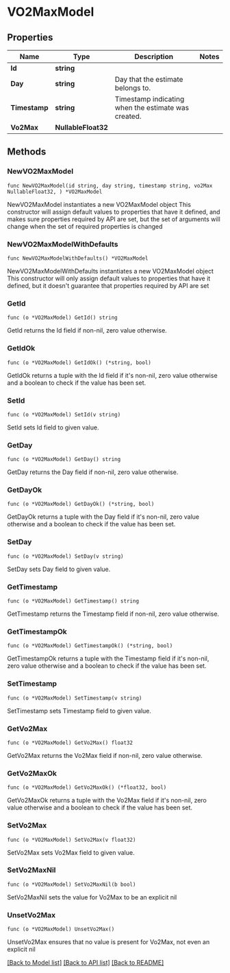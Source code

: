 # VO2MaxModel

## Properties

Name | Type | Description | Notes
------------ | ------------- | ------------- | -------------
**Id** | **string** |  | 
**Day** | **string** | Day that the estimate belongs to. | 
**Timestamp** | **string** | Timestamp indicating when the estimate was created. | 
**Vo2Max** | **NullableFloat32** |  | 

## Methods

### NewVO2MaxModel

`func NewVO2MaxModel(id string, day string, timestamp string, vo2Max NullableFloat32, ) *VO2MaxModel`

NewVO2MaxModel instantiates a new VO2MaxModel object
This constructor will assign default values to properties that have it defined,
and makes sure properties required by API are set, but the set of arguments
will change when the set of required properties is changed

### NewVO2MaxModelWithDefaults

`func NewVO2MaxModelWithDefaults() *VO2MaxModel`

NewVO2MaxModelWithDefaults instantiates a new VO2MaxModel object
This constructor will only assign default values to properties that have it defined,
but it doesn't guarantee that properties required by API are set

### GetId

`func (o *VO2MaxModel) GetId() string`

GetId returns the Id field if non-nil, zero value otherwise.

### GetIdOk

`func (o *VO2MaxModel) GetIdOk() (*string, bool)`

GetIdOk returns a tuple with the Id field if it's non-nil, zero value otherwise
and a boolean to check if the value has been set.

### SetId

`func (o *VO2MaxModel) SetId(v string)`

SetId sets Id field to given value.


### GetDay

`func (o *VO2MaxModel) GetDay() string`

GetDay returns the Day field if non-nil, zero value otherwise.

### GetDayOk

`func (o *VO2MaxModel) GetDayOk() (*string, bool)`

GetDayOk returns a tuple with the Day field if it's non-nil, zero value otherwise
and a boolean to check if the value has been set.

### SetDay

`func (o *VO2MaxModel) SetDay(v string)`

SetDay sets Day field to given value.


### GetTimestamp

`func (o *VO2MaxModel) GetTimestamp() string`

GetTimestamp returns the Timestamp field if non-nil, zero value otherwise.

### GetTimestampOk

`func (o *VO2MaxModel) GetTimestampOk() (*string, bool)`

GetTimestampOk returns a tuple with the Timestamp field if it's non-nil, zero value otherwise
and a boolean to check if the value has been set.

### SetTimestamp

`func (o *VO2MaxModel) SetTimestamp(v string)`

SetTimestamp sets Timestamp field to given value.


### GetVo2Max

`func (o *VO2MaxModel) GetVo2Max() float32`

GetVo2Max returns the Vo2Max field if non-nil, zero value otherwise.

### GetVo2MaxOk

`func (o *VO2MaxModel) GetVo2MaxOk() (*float32, bool)`

GetVo2MaxOk returns a tuple with the Vo2Max field if it's non-nil, zero value otherwise
and a boolean to check if the value has been set.

### SetVo2Max

`func (o *VO2MaxModel) SetVo2Max(v float32)`

SetVo2Max sets Vo2Max field to given value.


### SetVo2MaxNil

`func (o *VO2MaxModel) SetVo2MaxNil(b bool)`

 SetVo2MaxNil sets the value for Vo2Max to be an explicit nil

### UnsetVo2Max
`func (o *VO2MaxModel) UnsetVo2Max()`

UnsetVo2Max ensures that no value is present for Vo2Max, not even an explicit nil

[[Back to Model list]](../README.md#documentation-for-models) [[Back to API list]](../README.md#documentation-for-api-endpoints) [[Back to README]](../README.md)


